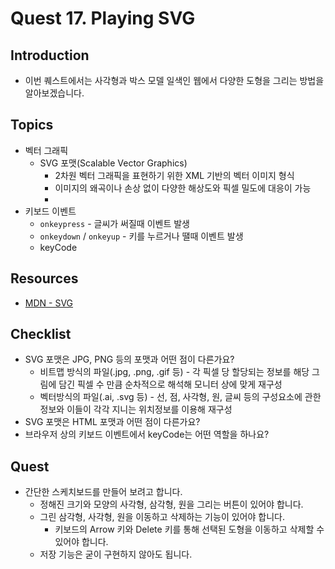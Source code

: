 # Quest 17. Playing SVG


## Introduction
* 이번 퀘스트에서는 사각형과 박스 모델 일색인 웹에서 다양한 도형을 그리는 방법을 알아보겠습니다.

## Topics
* 벡터 그래픽
  * SVG 포맷(Scalable Vector Graphics)
    - 2차원 벡터 그래픽을 표현하기 위한 XML 기반의 벡터 이미지 형식
    - 이미지의 왜곡이나 손상 없이 다양한 해상도와 픽셀 밀도에 대응이 가능
    -
* 키보드 이벤트
  * `onkeypress` - 글씨가 써질때 이벤트 발생
  * `onkeydown` / `onkeyup` - 키를 누르거나 땔때 이벤트 발생
  * keyCode

## Resources
* [MDN - SVG](https://developer.mozilla.org/ko/docs/Web/SVG)

## Checklist
* SVG 포맷은 JPG, PNG 등의 포맷과 어떤 점이 다른가요?
    * 비트맵 방식의 파일(.jpg, .png, .gif 등) - 각 픽셀 당 할당되는 정보를 해당 그림에 담긴 픽셀 수 만큼 순차적으로 해석해 모니터 상에 맞게 재구성
    * 벡터방식의 파일(.ai, .svg 등) - 선, 점, 사각형, 원, 글씨 등의 구성요소에 관한 정보와 이들이 각각 지니는 위치정보를 이용해 재구성
* SVG 포맷은 HTML 포맷과 어떤 점이 다른가요?
* 브라우저 상의 키보드 이벤트에서 keyCode는 어떤 역할을 하나요?

## Quest
* 간단한 스케치보드를 만들어 보려고 합니다.
  * 정해진 크기와 모양의 사각형, 삼각형, 원을 그리는 버튼이 있어야 합니다.
  * 그린 삼각형, 사각형, 원을 이동하고 삭제하는 기능이 있어야 합니다.
    * 키보드의 Arrow 키와 Delete 키를 통해 선택된 도형을 이동하고 삭제할 수 있어야 합니다.
  * 저장 기능은 굳이 구현하지 않아도 됩니다.
